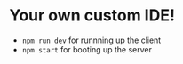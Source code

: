 # Your own custom IDE!
  - ```npm run dev``` for runnning up the client
  - ```npm start``` for booting up the server 
  

